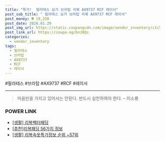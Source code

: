```yaml
--- 
title: "특가!  필라테스 요가 브라탑 리복 AX9737 RCF 레이서" 
post_sub_title: " 필라테스 요가 브라탑 리복 AX9737 RCF 레이서" 
post_money: ₩ 19,250 
post_date: 2020.01.29 
post_img_url: https://static.coupangcdn.com/image/vendor_inventory/c1c5/aa5ed57d7feca57f3f85fa7311665b1a4c09e379ad0fe69ade827a2daf40.jpg 
post_link_url: https://coupa.ng/bnJ8Qs 
categories: 
  - vendor_inventory 
tags: 
  - 필라테스 
  - 브라탑 
  - AX9737 
  - RCF 
  - 레이서 
--- 
```

  #필라테스 #브라탑 #AX9737 #RCF #레이서 
<hr> 

> 마음만을 가지고 있어서는 안된다. 반드시 실천하여야 한다. – 이소룡 


### POWER LINK

* <a href="https://blog.naver.com/fasyy4321/221759232878" target="_blank"> [생활] 리복벡터패딩  </a>
* <a href="https://blog.naver.com/fasyy4321/221784630886" target="_blank">[추천]리복패딩 56가지 정보</a>
* <a href="https://blog.naver.com/fasyy4321/221772197601" target="_blank"> [생활] 리복속옷특가정보 순위 ~57위</a>
